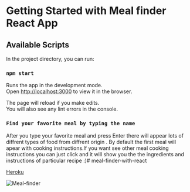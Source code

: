 # Getting Started with Meal finder React App

## Available Scripts

In the project directory, you can run:

### `npm start`

Runs the app in the development mode.\
Open [http://localhost:3000](http://localhost:3000) to view it in the browser.

The page will reload if you make edits.\
You will also see any lint errors in the console.

### `Find your favorite meal by typing the name`

After you type your favorite meal and press Enter there will appear lots of diffrent types of food from diffrent origin .
By default the first meal will apear with cooking instructions.If you want see other meal cooking instructions you can just click and it will show you the the ingredients and instructions of particular recipe :)# meal-finder-with-react

[Heroku ](https://meal-finder-with-react.herokuapp.com/)

![Meal-finder](https://raw.githubusercontent.com/sayeed0209/meal-finder-with-react/main/img/meal-finder.PNG)
